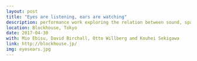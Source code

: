 ```yaml
---
layout: post
title: "Eyes are listening, ears are watching"
description: performance work exploring the relation between sound, space and gesture
location: Blockhouse, Tokyo
date: 2017-04-30
with: Mio Ebisu, David Birchall, Otto Willberg and Kouhei Sekigawa
link: http://blockhouse.jp/
img: eyesears.jpg
---
```


